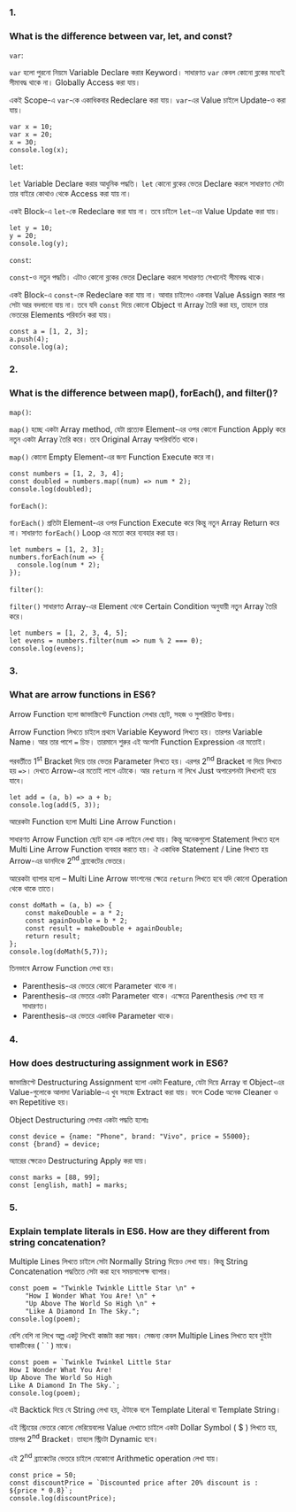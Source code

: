 ### 1. 
### What is the difference between var, let, and const?

`var`:

`var` হলো পুরনো নিয়মে Variable Declare করার Keyword। সাধারণত `var` কেবল কোনো ব্লকের মধ্যেই সীমাবদ্ধ থাকে না। Globally Access করা যায়। 

একই Scope-এ `var`-কে একাধিকবার Redeclare করা যায়। `var`-এর Value চাইলে Update-ও করা যায়।

```
var x = 10;
var x = 20;
x = 30;
console.log(x);
```

`let`:

`let` Variable Declare করার আধুনিক পদ্ধতি। `let` কোনো ব্লকের ভেতর Declare করলে সাধারণত সেটা তার বাইরে কোথাও থেকে Access করা যায় না।

একই Block-এ `let`-কে Redeclare করা যায় না। তবে চাইলে `let`-এর Value Update করা যায়।

```
let y = 10;
y = 20;
console.log(y);
```

`const`:

`const`-ও নতুন পদ্ধতি। এটাও কোনো ব্লকের ভেতর Declare করলে সাধারণত সেখানেই সীমাবদ্ধ থাকে।

একই Block-এ `const`-কে Redeclare করা যায় না। আবার চাইলেও একবার Value Assign করার পর সেটা আর বদলানো যায় না। 
তবে যদি `const` দিয়ে কোনো Object বা Array তৈরি করা হয়, তাহলে তার ভেতরের Elements পরিবর্তন করা যায়।

```
const a = [1, 2, 3];
a.push(4);
console.log(a);
```

### 2.
### What is the difference between map(), forEach(), and filter()?

`map()`:

`map()` হচ্ছে একটা Array method, যেটা প্রত্যেক Element-এর ওপর কোনো Function Apply করে নতুন একটা Array তৈরি করে। তবে  Original Array অপরিবর্তিত থাকে।

`map()` কোনো Empty Element-এর জন্য Function Execute করে না।

```
const numbers = [1, 2, 3, 4];
const doubled = numbers.map((num) => num * 2);
console.log(doubled);
```

`forEach()`:

`forEach()` প্রতিটা Element-এর ওপর Function Execute করে কিন্তু নতুন Array Return করে না। সাধারণত `forEach()` Loop এর মতো করে ব্যবহার করা হয়।

```
let numbers = [1, 2, 3];
numbers.forEach(num => {
  console.log(num * 2);
});
```

`filter()`:

`filter()` সাধারণত Array-এর Element থেকে Certain Condition অনুযায়ী নতুন Array তৈরি করে।

```
let numbers = [1, 2, 3, 4, 5];
let evens = numbers.filter(num => num % 2 === 0);
console.log(evens);
```

### 3.
### What are arrow functions in ES6?

Arrow Function হলো জাভাস্ক্রিপ্টে Function লেখার ছোট, সহজ ও সুপরিচিত উপায়। 

Arrow Function লিখতে চাইলে প্রথমে Variable Keyword লিখতে হয়। তারপর Variable Name। আর তার পাশে `=` চিহ্ন। তারমানে শুরুর এই অংশটা Function Expression এর মতোই।

পরবর্তীতে 1<sup>st</sup> Bracket দিয়ে তার ভেতর Parameter লিখতে হয়। এরপর 2<sup>nd</sup> Bracket না দিয়ে লিখতে হয় `=>`। দেখতে Arrow-এর মতোই লাগে এটাকে। আর `return` না লিখে Just অপারেশনটা লিখলেই হয়ে যাবে।

```
let add = (a, b) => a + b;
console.log(add(5, 3));
```

আরেকটা Function হলো Multi Line Arrow Function। 

সাধারণত Arrow Function ছোট হলে এক লাইনে লেখা যায়। কিন্তু অনেকগুলো Statement লিখতে হলে Multi Line Arrow Function ব্যবহার করতে হয়।
ঐ একাধিক Statement / Line লিখতে হয় Arrow-এর ডানদিকে 2<sup>nd</sup> ব্র্যাকেটের ভেতরে। 

আরেকটা ব্যাপার হলো – Multi Line Arrow ফাংশনের ক্ষেত্রে `return` লিখতে হবে যদি কোনো Operation থেকে থাকে তাতে।

```
const doMath = (a, b) => {
    const makeDouble = a * 2;
    const againDouble = b * 2;
    const result = makeDouble + againDouble;
    return result;
};
console.log(doMath(5,7));
```

তিনভাবে Arrow Function লেখা হয়।

- Parenthesis-এর ভেতরে কোনো Parameter থাকে না।
- Parenthesis-এর ভেতরে একটা Parameter থাকে। এক্ষেত্রে Parenthesis লেখা হয় না সাধারণত।
- Parenthesis-এর ভেতরে একাধিক Parameter থাকে।

### 4.
### How does destructuring assignment work in ES6?

জাভাস্ক্রিপ্টে Destructuring Assignment হলো একটা Feature, যেটা দিয়ে Array বা Object-এর Value-গুলোকে আলাদা Variable-এ খুব সহজে Extract করা যায়। ফলে Code অনেক Cleaner ও কম Repetitive হয়।

Object Destructuring লেখার একটা পদ্ধতি হলোঃ

```
const device = {name: "Phone", brand: "Vivo", price = 55000};
const {brand} = device;
```

অ্যারের ক্ষেত্রেও Destructuring Apply করা যায়।

```
const marks = [88, 99];
const [english, math] = marks;
```

### 5.
### Explain template literals in ES6. How are they different from string concatenation?

Multiple Lines লিখতে চাইলে সেটা Normally String দিয়েও লেখা যায়। কিন্তু String Concatenation পদ্ধতিতে সেটা করা হবে সময়সাপেক্ষ ব্যাপার।

```
const poem = "Twinkle Twinkle Little Star \n" +
    "How I Wonder What You Are! \n" +
    "Up Above The World So High \n" +
    "Like A Diamond In The Sky.";
console.log(poem);
```

বেশি বেশি না লিখে অল্প একটু লিখেই কাজটা করা সম্ভব। সেজন্য কেবল Multiple Lines লিখতে হবে দুইটা ব্যাকটিকের ( \` \` ) মাঝে।

```
const poem = `Twinkle Twinkel Little Star
How I Wonder What You Are!
Up Above The World So High
Like A Diamond In The Sky.`;
console.log(poem);
```

এই Backtick দিয়ে যে String লেখা হয়, ঐটাকে বলে Template Literal বা Template String।

এই স্ট্রিংয়ের ভেতরে কোনো ভেরিয়েবলের Value দেখাতে চাইলে একটা Dollar Symbol ( $ ) লিখতে হয়, তারপর 2<sup>nd</sup> Bracket। তাহলে স্ট্রিংটা Dynamic হবে।

এই 2<sup>nd</sup> ব্র্যাকেটের ভেতরে চাইলে যেকোনো Arithmetic operation লেখা যায়।

```
const price = 50;
const discountPrice = `Discounted price after 20% discount is : ${price * 0.8}`;
console.log(discountPrice);
```
